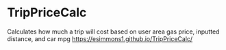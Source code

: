 # TripPriceCalc
Calculates how much a trip will cost based on user area gas price, inputted distance, and car mpg
https://esimmons1.github.io/TripPriceCalc/
